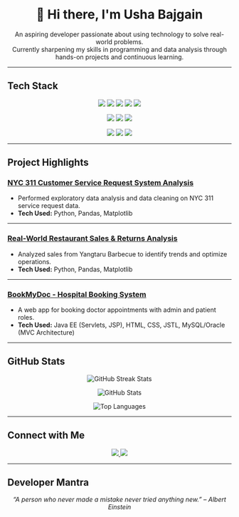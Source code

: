 <h1 align="center">👋 Hi there, I'm Usha Bajgain</h1>

<p align="center">
  An aspiring developer passionate about using technology to solve real-world problems.<br>
  Currently sharpening my skills in programming and data analysis through hands-on projects and continuous learning.
</p>

---

## Tech Stack

<p align="center">
  <img src="https://img.shields.io/badge/Python-3776AB?style=for-the-badge&logo=python&logoColor=white"/>
  <img src="https://img.shields.io/badge/Django-092E20?style=for-the-badge&logo=django&logoColor=white"/>
  <img src="https://img.shields.io/badge/MySQL-005C84?style=for-the-badge&logo=mysql&logoColor=white"/>
  <img src="https://img.shields.io/badge/HTML5-E34F26?style=for-the-badge&logo=html5&logoColor=white"/>
  <img src="https://img.shields.io/badge/CSS3-1572B6?style=for-the-badge&logo=css3&logoColor=white"/>
</p>

<p align="center">
  <img src="https://img.shields.io/badge/Java EE-007396?style=for-the-badge&logo=java&logoColor=white"/>
  <img src="https://img.shields.io/badge/JSP-007396?style=for-the-badge&logo=java&logoColor=white"/>
  <img src="https://img.shields.io/badge/JSTL-007396?style=for-the-badge&logo=java&logoColor=white"/>
</p>

<p align="center">
  <img src="https://img.shields.io/badge/VS Code-007ACC?style=for-the-badge&logo=visualstudiocode&logoColor=white"/>
  <img src="https://img.shields.io/badge/Jupyter-F37626?style=for-the-badge&logo=jupyter&logoColor=white"/>
  <img src="https://img.shields.io/badge/GitHub-181717?style=for-the-badge&logo=github&logoColor=white"/>
</p>

---

## Project Highlights

### [NYC 311 Customer Service Request System Analysis](https://github.com/ushabajgain/NYC-311-Customer-Service-Request-System-Analysis.git)
- Performed exploratory data analysis and data cleaning on NYC 311 service request data.
- **Tech Used:** Python, Pandas, Matplotlib

---

### [Real-World Restaurant Sales & Returns Analysis](https://github.com/ushabajgain/Restaurant_Sales_Analysis.git)
- Analyzed sales from Yangtaru Barbecue to identify trends and optimize operations.
- **Tech Used:** Python, Pandas, Matplotlib

---

### [BookMyDoc - Hospital Booking System](https://github.com/ushabajgain/BookMyDoc.git)
- A web app for booking doctor appointments with admin and patient roles.
- **Tech Used:** Java EE (Servlets, JSP), HTML, CSS, JSTL, MySQL/Oracle (MVC Architecture)

---

## GitHub Stats

<p align="center">
  <img src="https://github-readme-streak-stats.herokuapp.com/?user=ushabajgain&theme=tokyonight" alt="GitHub Streak Stats" />
</p>

<p align="center">
  <img src="https://github-readme-stats.vercel.app/api?username=ushabajgain&show_icons=true&theme=tokyonight" alt="GitHub Stats" />
</p>

<p align="center">
  <img src="https://github-readme-stats.vercel.app/api/top-langs/?username=ushabajgain&layout=compact&theme=tokyonight" alt="Top Languages" />
</p>

---

## Connect with Me

<p align="center">
  <a href="https://www.linkedin.com/in/usha-bajgain-1683282a7/" target="_blank">
    <img src="https://img.shields.io/badge/LinkedIn-0A66C2?style=for-the-badge&logo=linkedin&logoColor=white"/>
  </a>
  <a href="https://www.instagram.com/usharchivess/" target="_blank">
    <img src="https://img.shields.io/badge/Instagram-E4405F?style=for-the-badge&logo=instagram&logoColor=white"/>
  </a>
</p>

---

## Developer Mantra

<p align="center">
  <em>“A person who never made a mistake never tried anything new.” – Albert Einstein</em>
</p>
